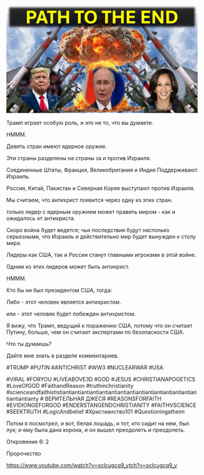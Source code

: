 ![Video cover image](../cover.jpg "cover photo")

Трамп играет особую роль, и это не то, что вы думаете.

HMMM.

Девять стран имеют ядерное оружие.

Эти страны разделены на страны за и против Израиля.

Соединенные Штаты, Франция, Великобритания и Индия Поддерживают Израиль.

Россия, Китай, Пакистан и Северная Корея выступают против Израиля.

Мы считаем, что антихрист появится через одну из этих стран.

только лидер с ядерным оружием может править миром - как и ожидалось от антихриста.

Скоро война будет ведется; чьи последствия будут настолько серьезными, что Израиль и действительно мир будет вынужден к столу мира.

Лидеры как США, так и России станут главными игроками в этой войне.

Одним из этих лидеров может быть антихрист.

HMMM.

Кто бы ни был президентом США, тогда:

Либо - этот человек является антихристом.

или - этот человек будет побежден антихристом.

Я вижу, что Трамп, ведущий к поражению США, потому что он считает Путину, больше, чем он считает экспертами по безопасности США.

Что ты думаешь?

Дайте мне знать в разделе комментариев.

#TRUMP #PUTIN #ANTICHRIST #WW3 #NUCLEARWAR #USA

#VIRAL #FORYOU #LIVEABOVE3D #GOD #JESUS ​​#CHRISTIANAPOGETICS #LoveOfGOD #FaithandReason #truthinchristianity #scienceandfaithististiantiantiantiantiantiantiantiantiantiantiantiantiantiantiantiantiantianty # ВЕРИТЕЛЬНАЯ ДЖЕСЯ #REASONSFORFAITH #EVIDIONGEFORGOD #ENDERSTANGENDCHRISTIANITY #FAITHVSCIENCE #SEEKTRUTH #LogicAndbelief #Христианство101 #Questioningatheim

Потом я посмотрел, и вот, белая лошадь, и тот, кто сидит на нем, был лук; и ему была дана корона, и он вышел преодолеть и преодолеть.

Откровение 6: 2

Пророчество

https://www.youtube.com/watch?v=oclcugcq9_ytch?v=oclcugcq9_y